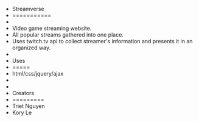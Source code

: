 +	Streamverse
+	===========
+	
+	Video game streaming website. 
+	All popular streams gathered into one place.
+	Uses twitch.tv api to collect streamer's information and presents it in an organized way.
+	
+	Uses
+	=====
+	html/css/jquery/ajax
+	
+	
+	Creators
+	=========
+	Triet Nguyen
+	Kory Le

